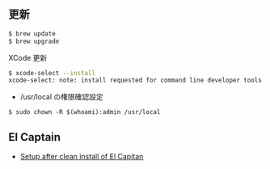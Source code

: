 ## 更新

~~~bash
$ brew update
$ brew upgrade
~~~

XCode 更新

~~~bash
$ xcode-select --install
xcode-select: note: install requested for command line developer tools
~~~

- /usr/local の権限確認設定

~~~
$ sudo chown -R $(whoami):admin /usr/local
~~~


## El Captain

- [Setup after clean install of El Capitan](http://nhoffman.github.io/borborygmi/mac-setup-el-capitan.html)
